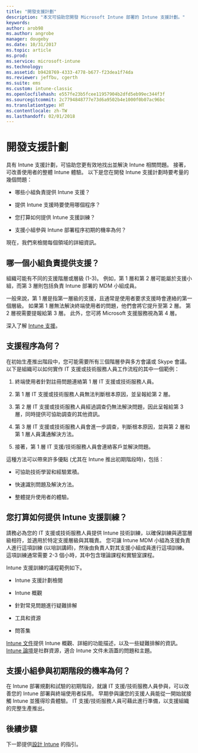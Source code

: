 ```yaml
---
title: "開發支援計劃"
description: "本文可協助您開發 Microsoft Intune 部署的 Intune 支援計劃。"
keywords: 
author: arob98
ms.author: angrobe
manager: dougeby
ms.date: 10/31/2017
ms.topic: article
ms.prod: 
ms.service: microsoft-intune
ms.technology: 
ms.assetid: b9428769-4333-4778-b677-f23dea1f74da
ms.reviewer: jeffbu, cgerth
ms.suite: ems
ms.custom: intune-classic
ms.openlocfilehash: e557fe23b5fcee11957904b2dfd5eb99ec344f3f
ms.sourcegitcommit: 2c7794848777e73d6a9502b4e1000f0b07ac96bc
ms.translationtype: HT
ms.contentlocale: zh-TW
ms.lasthandoff: 02/01/2018
---
```

# <a name="develop-a-support-plan"></a>開發支援計劃

具有 Intune 支援計劃，可協助您更有效地找出並解決 Intune 相關問題。 接著，可改善使用者的整體 Intune 體驗。 以下是您在開發 Intune 支援計劃時要考量的幾個問題：

-   哪些小組負責提供 Intune 支援？

-   提供 Intune 支援時要使用哪個程序？

-   您打算如何提供 Intune 支援訓練？

-   支援小組參與 Intune 部署程序初期的機率為何？

現在，我們來檢閱每個領域的詳細資訊。

## <a name="which-teams-are-responsible-for-providing-support"></a>哪一個小組負責提供支援？

組織可能有不同的支援階層或層級 (1-3)。 例如，第 1 層和第 2 層可能屬於支援小組，而第 3 層則包括負責 Intune 部署的 MDM 小組成員。

一般來說，第 1 層是指第一層級的支援，且通常是使用者要求支援時會連絡的第一個層級。 如果第 1 層無法解決終端使用者的問題，他們會將它提升至第 2 層。 第 2 層視需要提報給第 3 層。 此外，您可將 Microsoft 支援服務視為第 4 層。

深入了解 [Intune 支援](/intune/get-support)。

## <a name="what-is-the-support-process"></a>支援程序為何？

在初始生產推出階段中，您可能需要所有三個階層參與多方會議或 Skype 會議。 以下是組織可以如何實作 IT 支援或技術服務人員工作流程的其中一個範例：

1.  終端使用者針對註冊問題連絡第 1 層 IT 支援或技術服務人員。

2.  第 1 層 IT 支援或技術服務人員無法判斷根本原因，並呈報給第 2 層。

3.  第 2 層 IT 支援或技術服務人員經過調查仍無法解決問題，因此呈報給第 3 層，同時提供可協助調查的其他資訊。

4.  第 3 層 IT 支援或技術服務人員會進一步調查，判斷根本原因，並與第 2 層和第 1 層人員溝通解決方法。

5.  接著，第 1 層 IT 支援/技術服務人員會連絡客戶並解決問題。

這種方法可以帶來許多優點 (尤其在 Intune 推出初期階段時)，包括：

-   可協助技術學習和經驗累積。

-   快速識別問題及解決方法。

-   整體提升使用者的體驗。

## <a name="how-you-plan-to-provide-intune-support-training"></a>您打算如何提供 Intune 支援訓練？

請務必為您的 IT 支援或技術服務人員提供 Intune 技術訓練，以確保訓練與適當層級相符，並適用於特定支援層級與其職責。 您可讓 Intune MDM 小組為支援負責人進行這項訓練 (以培訓講師)，然後由負責人對其支援小組成員進行這項訓練。 這項訓練通常需要 2-3 個小時，其中包含理論課程和實驗室課程。

Intune 支援訓練的議程範例如下。

-   Intune 支援計劃檢閱

-   Intune 概觀

-   針對常見問題進行疑難排解

-   工具和資源

-   問答集

[Intune 文件](https://docs.microsoft.com/intune/)提供 Intune 概觀、詳細的功能描述，以及一些疑難排解的資訊。 [Intune 論壇](https://social.technet.microsoft.com/Forums/home)是社群資源，適合 Intune 文件未涵蓋的問題和主題。

## <a name="what-opportunities-are-there-to-involve-the-support-team-earlier"></a>支援小組參與初期階段的機率為何？

在 Intune 部署規劃和試驗的初期階段，就讓 IT 支援/技術服務人員參與，可以改善您的 Intune 部署與終端使用者採用。 早期參與讓您的支援人員能從一開始就接觸 Intune 並獲得珍貴體驗。 IT 支援/技術服務人員可藉此進行準備，以支援組織的完整生產推出。

## <a name="next-step"></a>後續步驟

下一節提供[設計 Intune](planning-guide-design.md) 的指引。
